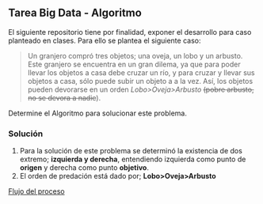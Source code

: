 ## Tarea Big Data - Algoritmo

El siguiente repositorio tiene por finalidad, exponer el desarrollo para caso planteado en clases.
Para ello  se plantea el siguiente caso:

>Un granjero compró tres objetos; una oveja, un lobo y un arbusto. Este granjero se encuentra en un gran dilema, ya que para poder llevar los objetos a casa  debe cruzar un río, y para cruzar y llevar sus objetos a casa, sólo puede subir un objeto a a la vez. Así, los objetos pueden devorarse en un orden *Lobo>Oveja>Arbusto* ~~(pobre arbusto, no se devora a nadie~~).

Determine el Algoritmo para solucionar este problema.

### Solución

 1.  Para la solución de este problema se determinó la existencia de dos extremo; **izquierda y derecha**, entendiendo izquierda como punto de **origen** y derecha como punto **objetivo**.
 2. El orden de predación está dado por; **Lobo>Oveja>Arbusto**
 
[Flujo del proceso](https://imgur.com/a/y3vbOIg)
